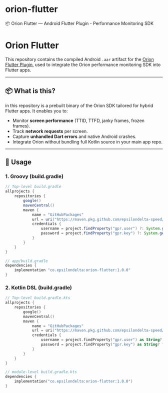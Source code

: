 # orion-flutter 
📦 Orion Flutter — Android Flutter Plugin - Performance Monitoring SDK
# Orion Flutter 

This repository contains the compiled Android `.aar` artifact for the [Orion Flutter Plugin](https://github.com/epsilondelta-speed/orion_flutter_test1), used to integrate the Orion performance monitoring SDK into Flutter apps.

---

## 📦 What is this?

 in this repository is a prebuilt binary of the Orion SDK tailored for hybrid Flutter apps. It enables you to:

- Monitor **screen performance** (TTID, TTFD, janky frames, frozen frames).
- Track **network requests** per screen.
- Capture **unhandled Dart errors** and native Android crashes.
- Integrate Orion without bundling full Kotlin source in your main app repo.

---

## 🔧 Usage

### 1. Groovy (build.gradle)

```groovy
// Top-level build.gradle
allprojects {
    repositories {
        google()
        mavenCentral()
        maven {
            name = "GitHubPackages"
            url = uri("https://maven.pkg.github.com/epsilondelta-speed/orion-flutter")
            credentials {
                username = project.findProperty("gpr.user") ?: System.getenv("USERNAME")
                password = project.findProperty("gpr.key") ?: System.getenv("GITHUB_TOKEN")
            }
        }
    }
}

// app/build.gradle
dependencies {
    implementation "co.epsilondelta:orion-flutter:1.0.0"
}
```
### 2. Kotlin DSL (build.gradle)
```kotlin
// Top-level build.gradle.kts
allprojects {
    repositories {
        google()
        mavenCentral()
        maven {
            name = "GitHubPackages"
            url = uri("https://maven.pkg.github.com/epsilondelta-speed/orion-flutter")
            credentials {
                username = project.findProperty("gpr.user") as String? ?: System.getenv("USERNAME")
                password = project.findProperty("gpr.key") as String? ?: System.getenv("GITHUB_TOKEN")
            }
        }
    }
}

// module-level build.gradle.kts
dependencies {
    implementation("co.epsilondelta:orion-flutter:1.0.0")
}

```
